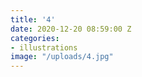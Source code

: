 ```yaml
---
title: '4'
date: 2020-12-20 08:59:00 Z
categories:
- illustrations
image: "/uploads/4.jpg"
---
```


